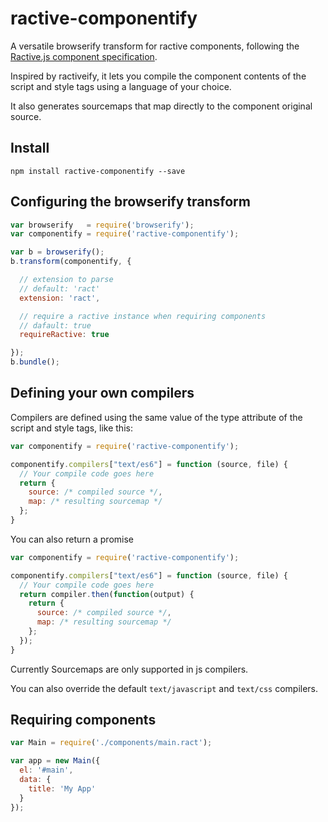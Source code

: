 # ractive-componentify

A versatile browserify transform for ractive components, following the [Ractive.js component specification](https://github.com/ractivejs/component-spec).

Inspired by ractiveify, it lets you compile the component contents of the script and style tags using a language of your choice.

It also generates sourcemaps that map directly to the component original source.

## Install

```
npm install ractive-componentify --save
```

## Configuring the browserify transform


```javascript
var browserify   = require('browserify');
var componentify = require('ractive-componentify');

var b = browserify();
b.transform(componentify, {

  // extension to parse
  // default: 'ract'
  extension: 'ract',

  // require a ractive instance when requiring components
  // dafault: true
  requireRactive: true

});
b.bundle();
```

## Defining your own compilers

Compilers are defined using the same value of the type attribute of the script and style tags, like this:

```javascript
var componentify = require('ractive-componentify');

componentify.compilers["text/es6"] = function (source, file) {
  // Your compile code goes here
  return {
    source: /* compiled source */,
    map: /* resulting sourcemap */
  };
}
```

You can also return a promise

```javascript
var componentify = require('ractive-componentify');

componentify.compilers["text/es6"] = function (source, file) {
  // Your compile code goes here
  return compiler.then(function(output) {
    return {
      source: /* compiled source */,
      map: /* resulting sourcemap */
    };
  });
}
```

Currently Sourcemaps are only supported in js compilers.

You can also override the default `text/javascript` and `text/css` compilers.

## Requiring components

```javascript
var Main = require('./components/main.ract');

var app = new Main({
  el: '#main',
  data: {
    title: 'My App'
  }
});
```
